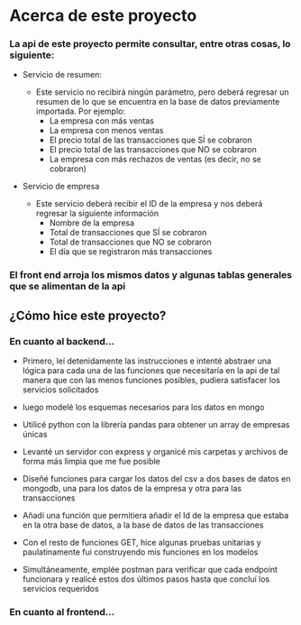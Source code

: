# Acerca de este proyecto

### La api de este proyecto permite consultar, entre otras cosas, lo siguiente: 
- Servicio de resumen:
    - Este servicio no recibirá ningún parámetro, pero deberá regresar un resumen de lo que se encuentra en la base de datos previamente importada. Por ejemplo:
        - La empresa con más ventas
        - La empresa con menos ventas
        - El precio total de las transacciones que SÍ se cobraron
        - El precio total de las transacciones que NO se cobraron
        - La empresa con más rechazos de ventas (es decir, no se cobraron)
        
- Servicio de empresa
    - Este servicio deberá recibir el ID de la empresa y nos deberá regresar la siguiente información
        - Nombre de la empresa
        - Total de transacciones que SÍ se cobraron
        - Total de transacciones que NO se cobraron
        - El día que se registraron más transacciones

### El front end arroja los mismos datos y algunas tablas generales que se alimentan de la api


## ¿Cómo hice este proyecto?

### En cuanto al backend...

  * Primero, leí detenidamente las instrucciones e intenté abstraer una lógica para cada una de las funciones que necesitaría en la api de tal manera que con las menos funciones posibles, 
  pudiera satisfacer los servicios solicitados

  * luego modelé los esquemas necesarios para los datos en mongo

  * Utilicé python con la librería pandas para obtener un array de empresas únicas

  * Levanté un servidor con express y organicé mis carpetas y archivos de forma más limpia que me fue posible

  * Diseñé funciones para cargar los datos del csv a dos bases de datos en mongodb, una para los datos de la empresa y otra para las transacciones

  * Añadí una función que permitiera añadir el Id de la empresa que estaba en la otra base de datos, a la base de datos de las transacciones

  * Con el resto de funciones GET, hice algunas pruebas unitarias y paulatinamente fui construyendo mis funciones en los modelos

  * Simultáneamente, emplée postman para verificar que cada endpoint funcionara y realicé estos dos últimos pasos hasta que concluí los servicios requeridos


### En cuanto al frontend...


